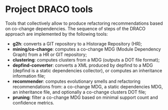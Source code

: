 # Project DRACO tools

Tools that collectively allow to produce refactoring recommendations based on co-change dependencies.
The sequence of steps of the DRACO approach are implemented by the following tools:

- **g2h**: converts a GIT repository to a Historage Repository (HR);
- **mining/co-change**: computes a co-change MDG (Module Dependency Graph) from a HR or GIT repository;
- **clustering**: computes clusters from a MDG (outputs a DOT file format);
- **depfind-converter**: converts a XML produced by depfind to a MDG (depfind is a static dependencies collector),
  or computes an inheritance information file;
- **recommender**: computes evolutionary smells and refactoring recommendations from:
  a co-change MDG,
  a static dependencies MDG,
  an inheritance file,
  and optionally a co-change clusters DOT file;
- **pruning**: filter a co-change MDG based on minimal support count and confidence metrics.
